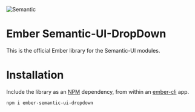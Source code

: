 ![Semantic](http://www.semantic-ui.com/images/logo.png)

# Ember Semantic-UI-DropDown

This is the official Ember library for the Semantic-UI modules. 
# Installation

Include the library as an [NPM](https://www.npmjs.com/) dependency, from within an [ember-cli](http://www.ember-cli.com/) app.

```
npm i ember-semantic-ui-dropdown
```
